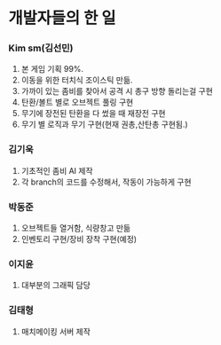 # 개발자들의 한 일   

### Kim sm(김선민)  
1. 본 게임 기획 99%.
2. 이동을 위한 터치식 조이스틱 만듦.
3. 가까이 있는 좀비를 찾아서 공격 시 총구 방향 돌리는걸 구현
4. 탄환/볼트 별로 오브젝트 풀링 구현
5. 무기에 장전된 탄환을 다 썼을 때 재장전 구현
6. 무기 별 로직과 무기 구현(현재 권총,산탄총 구현됨.)

### 김기욱  
1. 기초적인 좀비 AI 제작
2. 각 branch의 코드를 수정해서, 작동이 가능하게 구현

### 박동준  
1. 오브젝트들 열거함, 식량창고 만듦
2. 인벤토리 구현/장비 장착 구현(예정)

### 이지윤
1. 대부분의 그래픽 담당

### 김태형
1. 매치메이킹 서버 제작
